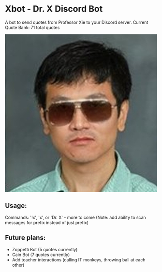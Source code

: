 # Xbot - Dr. X Discord Bot

A bot to send quotes from Professor Xie to your Discord server.
Current Quote Bank: 71 total quotes

![Xbot PFP](Xpfp.png)

## Usage:

Commands: '!x', 'x', or 'Dr. X' - more to come
(Note: add ability to scan messages for prefix instead of just prefix)

## Future plans:

- Zoppetti Bot (5 quotes currently)
- Cain Bot (7 quotes currently)
- Add teacher interactions (calling IT monkeys, throwing ball at each other)

